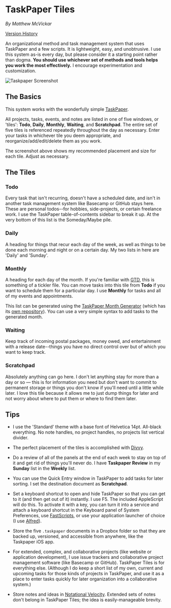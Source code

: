 # TaskPaper Tiles

*By Matthew McVickar*

[Version History](https://github.com/matthewmcvickar/taskpapertiles/wiki/Version-History)

An organizational method and task management system that uses TaskPaper and a few scripts. It is lightweight, easy, and unobtrusive. I use this system as-is every day, but please consider it a starting point rather than dogma. **You should use whichever set of methods and tools helps you work the most effectively.** I encourage experimentation and customization.

![Taskpaper Screenshot](https://github.com/matthewmcvickar/taskpapertiles/blob/master/screenshot.png?raw=true)

## The Basics

This system works with the wonderfully simple [TaskPaper](http://www.hogbaysoftware.com/products/taskpaper).

All projects, tasks, events, and notes are listed in one of five windows, or 'tiles': **Todo**, **Daily**, **Monthly**, **Waiting**, and **Scratchpad**. The entire set of five tiles is referenced repeatedly throughout the day as necessary. Enter your tasks in whichever tile you deem appropriate, and reorganize/add/edit/delete them as you work.

The screenshot above shows my recommended placement and size for each tile. Adjust as necessary.

## The Tiles

### Todo

Every task that isn't recurring, doesn't have a scheduled date, and isn't in another task management system like Basecamp or GitHub stays here. These are personal todos--for hobbies, side-projects, or certain freelance work. I use the TaskPaper table-of-contents sidebar to break it up. At the very bottom of this list is the Someday/Maybe pile.

### Daily

A heading for things that recur each day of the week, as well as things to be done each morning and night or on a certain day. My two lists in here are 'Daily' and 'Sunday'.

### Monthly

A heading for each day of the month. If you're familiar with [GTD](http://www.davidco.com/about-gtd), this is something of a tickler file. You can move tasks into this tile from **Todo** if you want to schedule them for a particular day. I use **Monthly** for tasks and all of my events and appointments.

This list can be generated using the [TaskPaper Month Generator](http://taskpaper-month-generator.herokuapp.com) (which has its [own repository](https://github.com/matthewmcvickar/taskpaper-month-generator)). You can use a very simple syntax to add tasks to the generated month.

### Waiting

Keep track of incoming postal packages, money owed, and entertainment with a release date--things you have no direct control over but of which you want to keep track.

### Scratchpad

Absolutely anything can go here. I don't let anything stay for more than a day or so — this is for information you need but don't want to commit to permanent storage or things you don't know if you'll need until a little while later. I love this tile because it allows me to just dump things for later and not worry about where to put them or where to find them later.

## Tips

- I use the 'Standard' theme with a base font of Helvetica 14pt. All-black everything. No note handles, no project handles, no projects list vertical divider.

- The perfect placement of the tiles is accomplished with [Divvy](http://mizage.com/divvy/).

- Do a review of all of the panels at the end of each week to stay on top of it and get rid of things you'll never do. I have **Taskpaper Review** in my **Sunday** list in the **Weekly** list.

- You can use the Quick Entry window in TaskPaper to add tasks for later sorting. I set the destination document as **Scratchpad**.

- Set a keyboard shortcut to open and hide TaskPaper so that you can get to it (and then get out of it) instantly. I use F5. The included AppleScript will do this. To activate it with a key, you can turn it into a service and attach a keyboard shortcut in the Keyboard panel of System Preferences, use [FastScripts](http://www.red-sweater.com/fastscripts/), or use your application launcher of choice (I use [Alfred](http://www.alfredapp.com/)).

- Store the five `.taskpaper` documents in a Dropbox folder so that they are backed up, versioned, and accessible from anywhere, like the Taskpaper iOS app.

- For extended, complex, and collaborative projects (like website or application development), I use issue trackers and collaborative project management software (like Basecamp or GitHub). TaskPaper Tiles is for everything else. (Although I do keep a short list of my own, current and upcoming tasks for those kinds of projects in TaskPaper, and use it as a place to enter tasks quickly for later organization into a collaborative system.)

- Store notes and ideas in [Notational Velocity](http://notational.net/). Extended sets of notes don't belong in TaskPaper Tiles; the idea is easily-manageable brevity.